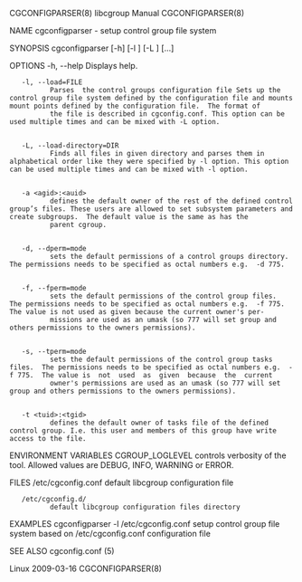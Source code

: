 
CGCONFIGPARSER(8)                                                                              libcgroup Manual                                                                             CGCONFIGPARSER(8)



NAME
       cgconfigparser - setup control group file system


SYNOPSIS
       cgconfigparser [-h] [-l <filename>] [-L <directory>] [...]


OPTIONS
       -h, --help
              Displays help.

       -l, --load=FILE
              Parses  the control groups configuration file Sets up the control group file system defined by the configuration file and mounts mount points defined by the configuration file.  The format of
              the file is described in cgconfig.conf. This option can be used multiple times and can be mixed with -L option.


       -L, --load-directory=DIR
              Finds all files in given directory and parses them in alphabetical order like they were specified by -l option. This option can be used multiple times and can be mixed with -l option.


       -a <agid>:<auid>
              defines the default owner of the rest of the defined control group’s files. These users are allowed to set subsystem parameters and create subgroups.  The default value is the same as has the
              parent cgroup.


       -d, --dperm=mode
              sets the default permissions of a control groups directory.  The permissions needs to be specified as octal numbers e.g.  -d 775.


       -f, --fperm=mode
              sets the default permissions of the control group files.  The permissions needs to be specified as octal numbers e.g.  -f 775.  The value is not used as given because the current owner's per‐
              missions are used as an umask (so 777 will set group and others permissions to the owners permissions).


       -s, --tperm=mode
              sets the default permissions of the control group tasks files.  The permissions needs to be specified as octal numbers e.g.  -f 775.  The value is  not  used  as  given  because  the  current
              owner's permissions are used as an umask (so 777 will set group and others permissions to the owners permissions).


       -t <tuid>:<tgid>
              defines the default owner of tasks file of the defined control group. I.e. this user and members of this group have write access to the file.


ENVIRONMENT VARIABLES
       CGROUP_LOGLEVEL
              controls verbosity of the tool. Allowed values are DEBUG, INFO, WARNING or ERROR.


FILES
       /etc/cgconfig.conf
              default libcgroup configuration file

       /etc/cgconfig.d/
              default libcgroup configuration files directory


EXAMPLES
       cgconfigparser -l /etc/cgconfig.conf
              setup control group file system based on /etc/cgconfig.conf configuration file



SEE ALSO
       cgconfig.conf (5)



Linux                                                                                             2009-03-16                                                                                CGCONFIGPARSER(8)
